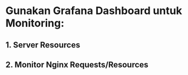 # Gunakan Grafana Dashboard untuk Monitoring:
## 1. Server Resources

## 2. Monitor Nginx Requests/Resources
